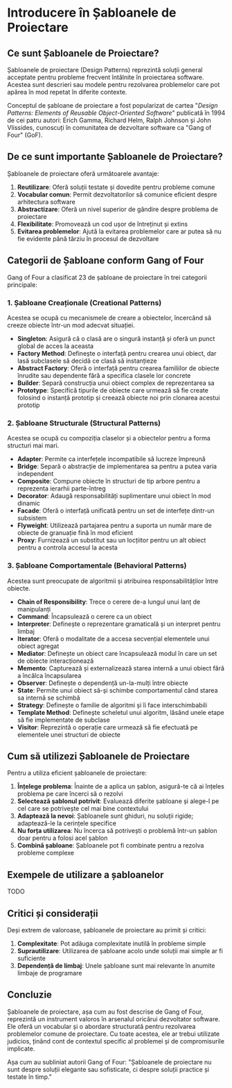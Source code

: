 # Introducere în Șabloanele de Proiectare

## Ce sunt Șabloanele de Proiectare?

Șabloanele de proiectare (Design Patterns) reprezintă soluții general acceptate pentru probleme frecvent întâlnite în proiectarea software. Acestea sunt descrieri sau modele pentru rezolvarea problemelor care pot apărea în mod repetat în diferite contexte.

Conceptul de șabloane de proiectare a fost popularizat de cartea "*Design Patterns: Elements of Reusable Object-Oriented Software*" publicată în 1994 de cei patru autori: Erich Gamma, Richard Helm, Ralph Johnson și John Vlissides, cunoscuți în comunitatea de dezvoltare software ca "Gang of Four" (GoF).

## De ce sunt importante Șabloanele de Proiectare?

Șabloanele de proiectare oferă următoarele avantaje:

1. **Reutilizare**: Oferă soluții testate și dovedite pentru probleme comune
2. **Vocabular comun**: Permit dezvoltatorilor să comunice eficient despre arhitectura software
3. **Abstractizare**: Oferă un nivel superior de gândire despre problema de proiectare
4. **Flexibilitate**: Promovează un cod ușor de întreținut și extins
5. **Evitarea problemelor**: Ajută la evitarea problemelor care ar putea să nu fie evidente până târziu în procesul de dezvoltare

## Categorii de Șabloane conform Gang of Four

Gang of Four a clasificat 23 de șabloane de proiectare în trei categorii principale:

### 1. Șabloane Creaționale (Creational Patterns)

Acestea se ocupă cu mecanismele de creare a obiectelor, încercând să creeze obiecte într-un mod adecvat situației.

* **Singleton**: Asigură că o clasă are o singură instanță și oferă un punct global de acces la aceasta
* **Factory Method**: Definește o interfață pentru crearea unui obiect, dar lasă subclasele să decidă ce clasă să instanțieze
* **Abstract Factory**: Oferă o interfață pentru crearea familiilor de obiecte înrudite sau dependente fără a specifica clasele lor concrete
* **Builder**: Separă construcția unui obiect complex de reprezentarea sa
* **Prototype**: Specifică tipurile de obiecte care urmează să fie create folosind o instanță prototip și creează obiecte noi prin clonarea acestui prototip

### 2. Șabloane Structurale (Structural Patterns)

Acestea se ocupă cu compoziția claselor și a obiectelor pentru a forma structuri mai mari.

* **Adapter**: Permite ca interfețele incompatibile să lucreze împreună
* **Bridge**: Separă o abstracție de implementarea sa pentru a putea varia independent
* **Composite**: Compune obiecte în structuri de tip arbore pentru a reprezenta ierarhii parte-întreg
* **Decorator**: Adaugă responsabilități suplimentare unui obiect în mod dinamic
* **Facade**: Oferă o interfață unificată pentru un set de interfețe dintr-un subsistem
* **Flyweight**: Utilizează partajarea pentru a suporta un număr mare de obiecte de granuație fină în mod eficient
* **Proxy**: Furnizează un substitut sau un locțiitor pentru un alt obiect pentru a controla accesul la acesta

### 3. Șabloane Comportamentale (Behavioral Patterns)

Acestea sunt preocupate de algoritmii și atribuirea responsabilităților între obiecte.

* **Chain of Responsibility**: Trece o cerere de-a lungul unui lanț de manipulanți
* **Command**: Încapsulează o cerere ca un obiect
* **Interpreter**: Definește o reprezentare gramaticală și un interpret pentru limbaj
* **Iterator**: Oferă o modalitate de a accesa secvențial elementele unui obiect agregat
* **Mediator**: Definește un obiect care încapsulează modul în care un set de obiecte interacționează
* **Memento**: Capturează și externalizează starea internă a unui obiect fără a încălca încapsularea
* **Observer**: Definește o dependență un-la-mulți între obiecte
* **State**: Permite unui obiect să-și schimbe comportamentul când starea sa internă se schimbă
* **Strategy**: Definește o familie de algoritmi și îi face interschimbabili
* **Template Method**: Definește scheletul unui algoritm, lăsând unele etape să fie implementate de subclase
* **Visitor**: Reprezintă o operație care urmează să fie efectuată pe elementele unei structuri de obiecte

## Cum să utilizezi Șabloanele de Proiectare

Pentru a utiliza eficient șabloanele de proiectare:

1. **Înțelege problema**: Înainte de a aplica un șablon, asigură-te că ai înțeles problema pe care încerci să o rezolvi
2. **Selectează șablonul potrivit**: Evaluează diferite șabloane și alege-l pe cel care se potrivește cel mai bine contextului
3. **Adaptează la nevoi**: Șabloanele sunt ghiduri, nu soluții rigide; adaptează-le la cerințele specifice
4. **Nu forța utilizarea**: Nu încerca să potrivești o problemă într-un șablon doar pentru a folosi acel șablon
5. **Combină șabloane**: Șabloanele pot fi combinate pentru a rezolva probleme complexe

## Exempele de utilizare a șabloanelor

TODO

## Critici și considerații

Deși extrem de valoroase, șabloanele de proiectare au primit și critici:

1. **Complexitate**: Pot adăuga complexitate inutilă în probleme simple
2. **Suprautilizare**: Utilizarea de șabloane acolo unde soluții mai simple ar fi suficiente
3. **Dependență de limbaj**: Unele șabloane sunt mai relevante în anumite limbaje de programare

## Concluzie

Șabloanele de proiectare, așa cum au fost descrise de Gang of Four, reprezintă un instrument valoros în arsenalul oricărui dezvoltator software. Ele oferă un vocabular și o abordare structurată pentru rezolvarea problemelor comune de proiectare. Cu toate acestea, ele ar trebui utilizate judicios, ținând cont de contextul specific al problemei și de compromisurile implicate.

Așa cum au subliniat autorii Gang of Four: "Șabloanele de proiectare nu sunt despre soluții elegante sau sofisticate, ci despre soluții practice și testate în timp."